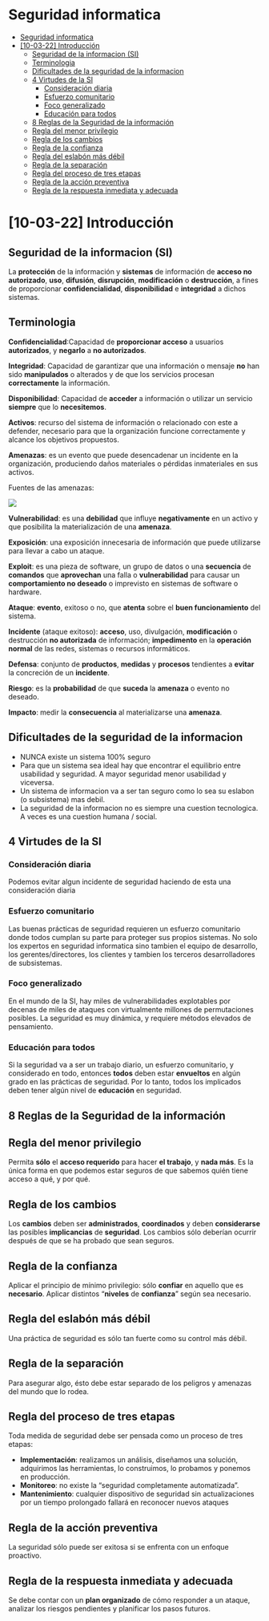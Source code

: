 # Seguridad informatica

- [Seguridad informatica](#seguridad-informatica)
- [[10-03-22] Introducción](#10-03-22-introducción)
  - [Seguridad de la informacion (SI)](#seguridad-de-la-informacion-si)
  - [Terminologia](#terminologia)
  - [Dificultades de la seguridad de la informacion](#dificultades-de-la-seguridad-de-la-informacion)
  - [4 Virtudes de la SI](#4-virtudes-de-la-si)
    - [Consideración diaria](#consideración-diaria)
    - [Esfuerzo comunitario](#esfuerzo-comunitario)
    - [Foco generalizado](#foco-generalizado)
    - [Educación para todos](#educación-para-todos)
  - [8 Reglas de la Seguridad de la información](#8-reglas-de-la-seguridad-de-la-información)
  - [Regla del menor privilegio](#regla-del-menor-privilegio)
  - [Regla de los cambios](#regla-de-los-cambios)
  - [Regla de la confianza](#regla-de-la-confianza)
  - [Regla del eslabón más débil](#regla-del-eslabón-más-débil)
  - [Regla de la separación](#regla-de-la-separación)
  - [Regla del proceso de tres etapas](#regla-del-proceso-de-tres-etapas)
  - [Regla de la acción preventiva](#regla-de-la-acción-preventiva)
  - [Regla de la respuesta inmediata y adecuada](#regla-de-la-respuesta-inmediata-y-adecuada)

# [10-03-22] Introducción

## Seguridad de la informacion (SI)

La **protección** de la información y **sistemas** de
información de **acceso no autorizado**, **uso**, **difusión**, **disrupción**, **modificación** o **destrucción**, a fines de proporcionar **confidencialidad**, **disponibilidad** e **integridad** a dichos sistemas.

## Terminologia

**Confidencialidad**:Capacidad de **proporcionar acceso** a usuarios **autorizados**, y **negarlo** a **no autorizados**.

**Integridad**: Capacidad de garantizar que una información o mensaje **no** han sido **manipulados** o alterados y de que los servicios procesan **correctamente** la información.

**Disponibilidad**: Capacidad de **acceder** a información o utilizar un servicio **siempre** que lo **necesitemos**.

**Activos**: recurso del sistema de información o relacionado con este a defender, necesario para que la organización funcione correctamente y alcance los objetivos propuestos.

**Amenazas**: es un evento que puede desencadenar un incidente en la organización, produciendo daños
materiales o pérdidas inmateriales en sus activos.

Fuentes de las amenazas:

![](img/fuentes_amenazas.png)

**Vulnerabilidad**: es una **debilidad** que influye **negativamente** en un activo y que posibilita la materialización de una **amenaza**.

**Exposición**: una exposición innecesaria de información que puede utilizarse para llevar a cabo un ataque.

**Exploit**: es una pieza de software, un grupo de datos o una **secuencia** de **comandos** que **aprovechan** una falla o **vulnerabilidad** para causar un **comportamiento no deseado** o imprevisto en sistemas de software o hardware.

**Ataque**: **evento**, exitoso o no, que **atenta** sobre el **buen funcionamiento** del sistema.

**Incidente** (ataque exitoso): **acceso**, uso, divulgación, **modificación** o destrucción **no autorizada** de información; **impedimento** en la **operación normal** de las redes, sistemas o recursos informáticos.

**Defensa**: conjunto de **productos**, **medidas** y **procesos** tendientes a **evitar** la concreción de un **incidente**.

**Riesgo**: es la **probabilidad** de que **suceda** la **amenaza** o evento no deseado.

**Impacto**: medir la **consecuencia** al materializarse una **amenaza**.

## Dificultades de la seguridad de la informacion

* NUNCA existe un sistema 100% seguro
* Para que un sistema sea ideal hay que encontrar el equilibrio entre usabilidad y seguridad. A mayor seguridad menor usabilidad y viceversa.
* Un sistema de informacion va a ser tan seguro como lo sea su eslabon (o subsistema) mas debil.
* La seguridad de la informacion no es siempre una cuestion tecnologica. A veces es una cuestion humana / social.

## 4 Virtudes de la SI

### Consideración diaria

Podemos evitar algun incidente de seguridad haciendo de esta una consideración diaria

### Esfuerzo comunitario

Las buenas prácticas de seguridad requieren un esfuerzo comunitario donde todos cumplan su parte para proteger sus propios sistemas. No solo los expertos en seguridad informatica sino tambien el equipo de desarrollo, los gerentes/directores, los clientes y tambien los terceros desarrolladores de subsistemas.

### Foco generalizado

En el mundo de la SI, hay miles de vulnerabilidades explotables por decenas de miles de ataques con virtualmente millones de permutaciones posibles. La seguridad es muy dinámica, y requiere métodos elevados de pensamiento.

### Educación para todos

Si la seguridad va a ser un trabajo diario, un esfuerzo comunitario, y considerado en todo, entonces **todos** deben estar **envueltos** en algún grado en las prácticas de seguridad. Por lo
tanto, todos los implicados deben tener algún nivel de **educación** en seguridad.

## 8 Reglas de la Seguridad de la información

## Regla del menor privilegio

Permita **sólo** el **acceso requerido** para hacer **el trabajo**, y **nada más**. Es la única forma en que podemos estar seguros de que sabemos quién tiene acceso a qué, y por qué.

## Regla de los cambios

Los **cambios** deben ser **administrados**, **coordinados** y deben **considerarse** las posibles **implicancias** de **seguridad**. Los cambios sólo deberían ocurrir después de que se ha
probado que sean seguros.

## Regla de la confianza

Aplicar el principio de mínimo privilegio: sólo **confiar** en aquello que es **necesario**. Aplicar distintos “**niveles** de **confianza**” según sea necesario.

## Regla del eslabón más débil

Una práctica de seguridad es sólo tan fuerte como su control más débil.

## Regla de la separación

Para asegurar algo, ésto debe estar separado de los peligros y amenazas del mundo que lo rodea.

## Regla del proceso de tres etapas

Toda medida de seguridad debe ser pensada como un proceso de tres etapas:
* **Implementación**: realizamos un análisis, diseñamos una solución, adquirimos las herramientas, lo construimos, lo probamos y ponemos en producción.
* **Monitoreo**: no existe la “seguridad completamente automatizada”.
* **Mantenimiento**: cualquier dispositivo de seguridad sin actualizaciones por un tiempo prolongado fallará en reconocer nuevos ataques

## Regla de la acción preventiva

La seguridad sólo puede ser exitosa si se enfrenta con un enfoque proactivo.

## Regla de la respuesta inmediata y adecuada

Se debe contar con un **plan organizado** de cómo responder a un ataque, analizar los riesgos pendientes y planificar los pasos futuros.